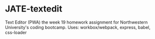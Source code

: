 # JATE-textedit
Text Editor (PWA) the week 19 homework assignment for Northwestern University's coding bootcamp. Uses: workbox/webpack, express, babel, css-loader 
